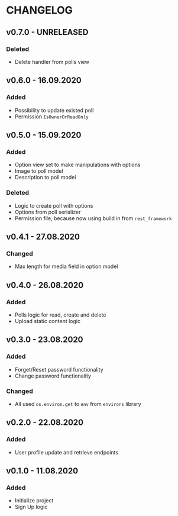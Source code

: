 # CHANGELOG

## v0.7.0 - UNRELEASED

### Deleted

* Delete handler from polls view

## v0.6.0 - 16.09.2020

### Added

* Possibility to update existed poll
* Permission `IsOwnerOrReadOnly`

## v0.5.0 - 15.09.2020

### Added

* Option view set to make manipulations with options
* Image to poll model
* Description to poll model

### Deleted

* Logic to create poll with options
* Options from poll serializer
* Permission file, because now using build in from `rest_framework`

## v0.4.1 - 27.08.2020

### Changed

* Max length for media field in option model

## v0.4.0 - 26.08.2020

### Added

* Polls logic for read, create and delete
* Upload static content logic

## v0.3.0 - 23.08.2020

### Added

* Forget/Reset password functionality
* Change password functionality

### Changed

* All used `os.environ.get` to `env` from `environs` library

## v0.2.0 - 22.08.2020

### Added

* User profile update and retrieve endpoints

## v0.1.0 - 11.08.2020

### Added

* Initialize project
* Sign Up logic
